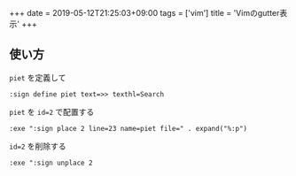 +++
date = 2019-05-12T21:25:03+09:00
tags = ['vim']
title = 'Vimのgutter表示'
+++


## 使い方

`piet` を定義して

```vim
:sign define piet text=>> texthl=Search
```

`piet` を `id=2` で配置する

```vim
:exe ":sign place 2 line=23 name=piet file=" . expand("%:p")
```

`id=2` を削除する

```vim
:exe ":sign unplace 2
```

